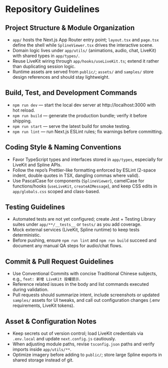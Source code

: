 # Repository Guidelines

## Project Structure & Module Organization
- `app/` hosts the Next.js App Router entry point; `layout.tsx` and `page.tsx` define the shell while `SplineViewer.tsx` drives the interactive scene.
- Domain logic lives under `app/utils/` (animations, audio, chat, LiveKit) with shared types in `app/types/`.
- Reuse LiveKit wiring through `app/hooks/useLiveKit.ts`; extend it rather than duplicating session logic.
- Runtime assets are served from `public/`; `assets/` and `samples/` store design references and should stay lightweight.

## Build, Test, and Development Commands
- `npm run dev` — start the local dev server at http://localhost:3000 with hot reload.
- `npm run build` — generate the production bundle; verify it before shipping.
- `npm run start` — serve the latest build for smoke testing.
- `npm run lint` — run Next.js ESLint rules; fix warnings before committing.

## Coding Style & Naming Conventions
- Favor TypeScript types and interfaces stored in `app/types`, especially for LiveKit and Spline APIs.
- Follow the repo’s Prettier-like formatting enforced by ESLint (2-space indent, double quotes in TSX, dangling commas where valid).
- Use PascalCase for components (`SplineViewer`), camelCase for functions/hooks (`useLiveKit`, `createAIMessage`), and keep CSS edits in `app/globals.css` scoped and class-based.

## Testing Guidelines
- Automated tests are not yet configured; create Jest + Testing Library suites under `app/**/__tests__` or `tests/` as you add coverage.
- Mock external services (LiveKit, Spline runtime) to keep tests deterministic.
- Before pushing, ensure `npm run lint` and `npm run build` succeed and document any manual QA steps for audio/chat flows.

## Commit & Pull Request Guidelines
- Use Conventional Commits with concise Traditional Chinese subjects, e.g., `feat: 新增 LiveKit 授權提示`.
- Reference related issues in the body and list commands executed during validation.
- Pull requests should summarize intent, include screenshots or updated `samples/` assets for UI tweaks, and call out configuration changes (.env requirements, LiveKit tokens).

## Asset & Configuration Notes
- Keep secrets out of version control; load LiveKit credentials via `.env.local` and update `next.config.js` cautiously.
- When adjusting module paths, revise `tsconfig.json` paths and verify imports inside `app/utils/**`.
- Optimize imagery before adding to `public/`; store large Spline exports in shared storage instead of git.
